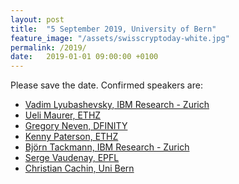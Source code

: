 ```yaml
---
layout: post
title:  "5 September 2019, University of Bern"
feature_image: "/assets/swisscryptoday-white.jpg"
permalink: /2019/
date:   2019-01-01 09:00:00 +0100
---
```


Please save the date.
Confirmed speakers are:

- [Vadim Lyubashevsky, IBM Research - Zurich](//researcher.watson.ibm.com/researcher/view.php?person=zurich-VAD)
- [Ueli Maurer, ETHZ](//crypto.ethz.ch/~maurer/)
- [Gregory Neven, DFINITY](//www.neven.org/)
- [Kenny Paterson, ETHZ](//kennypaterson.wordpress.com/kenny-paterson/)
- [Björn Tackmann, IBM Research - Zurich](//researcher.watson.ibm.com/researcher/view.php?person=zurich-VAD)
- [Serge Vaudenay, EPFL](//lasec.epfl.ch/people/vaudenay)
- [Christian Cachin, Uni Bern](//crypto.unibe.ch/cc/)
